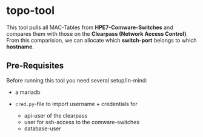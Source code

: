 # topo-tool
This tool pulls all MAC-Tables from **HPE7-Comware-Switches** and compares 
them with those on the **Clearpass (Network Access Control)**. 
From this comparision, we can allocate which **switch-port** belongs to which **hostname**.
## Pre-Requisites
Before running this tool you need several setup/in-mind:

- a mariadb

- `cred.py`-file to import username + credentials for 
    - api-user of the clearpass
    - user for ssh-access to the comware-switches
    - database-user
